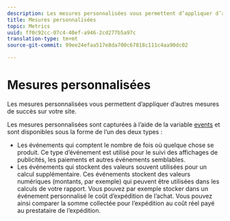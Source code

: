 ```yaml
---
description: Les mesures personnalisées vous permettent d’appliquer d’autres mesures de succès sur votre site.
title: Mesures personnalisées
topic: Metrics
uuid: ff0c92cc-07c4-40ef-a946-2cd277b5a97c
translation-type: tm+mt
source-git-commit: 99ee24efaa517e8da700c67818c111c4aa90dc02

---
```



# Mesures personnalisées

Les mesures personnalisées vous permettent d’appliquer d’autres mesures de succès sur votre site.

Les mesures personnalisées sont capturées à l’aide de la variable [events](https://marketing.adobe.com/resources/help/fr_FR/sc/implement/events.html) et sont disponibles sous la forme de l’un des deux types :

* Les événements qui comptent le nombre de fois où quelque chose se produit. Ce type d’événement est utilisé pour le suivi des affichages de publicités, les paiements et autres événements semblables.
* Les événements qui stockent des valeurs souvent utilisées pour un calcul supplémentaire. Ces événements stockent des valeurs numériques (montants, par exemple) qui peuvent être utilisées dans les calculs de votre rapport. Vous pouvez par exemple stocker dans un événement personnalisé le coût d’expédition de l’achat. Vous pouvez ainsi comparer la somme collectée pour l’expédition au coût réel payé au prestataire de l’expédition.

